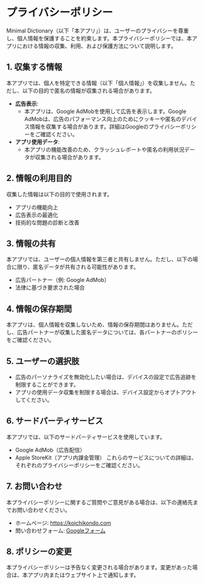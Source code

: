 # プライバシーポリシー
Minimal Dictionary（以下「本アプリ」）は、ユーザーのプライバシーを尊重し、個人情報を保護することを約束します。本プライバシーポリシーでは、本アプリにおける情報の収集、利用、および保護方法について説明します。
## 1. 収集する情報
本アプリでは、個人を特定できる情報（以下「個人情報」）を収集しません。ただし、以下の目的で匿名の情報が収集される場合があります。
- **広告表示**:
    - 本アプリは、Google AdMobを使用して広告を表示します。Google AdMobは、広告のパフォーマンス向上のためにクッキーや匿名のデバイス情報を収集する場合があります。詳細はGoogleのプライバシーポリシーをご確認ください。
- **アプリ使用データ**:
    - 本アプリの機能改善のため、クラッシュレポートや匿名の利用状況データが収集される場合があります。

## 2. 情報の利用目的
収集した情報は以下の目的で使用されます。
- アプリの機能向上
- 広告表示の最適化
- 技術的な問題の診断と改善
## 3. 情報の共有
本アプリでは、ユーザーの個人情報を第三者と共有しません。ただし、以下の場合に限り、匿名データが共有される可能性があります。
- 広告パートナー（例: Google AdMob）
- 法律に基づき要求された場合
## 4. 情報の保存期間
本アプリは、個人情報を収集しないため、情報の保存期間はありません。ただし、広告パートナーが収集した匿名データについては、各パートナーのポリシーをご確認ください。
## 5. ユーザーの選択肢
- 広告のパーソナライズを無効化したい場合は、デバイスの設定で広告追跡を制限することができます。
- アプリの使用データ収集を制限する場合は、デバイス設定からオプトアウトしてください。
## 6. サードパーティサービス
本アプリでは、以下のサードパーティサービスを使用しています。
- Google AdMob（広告配信）
- Apple StoreKit（アプリ内課金管理）
これらのサービスについての詳細は、それぞれのプライバシーポリシーをご確認ください。
## 7. お問い合わせ
本プライバシーポリシーに関するご質問やご意見がある場合は、以下の連絡先までお問い合わせください。
- ホームページ: https://koichikondo.com
- 問い合わせフォーム: [Googleフォーム](https://forms.gle/M5kwbKQJ5SQz1bKF9)
## 8. ポリシーの変更
本プライバシーポリシーは予告なく変更される場合があります。変更があった場合は、本アプリ内またはウェブサイト上で通知します。